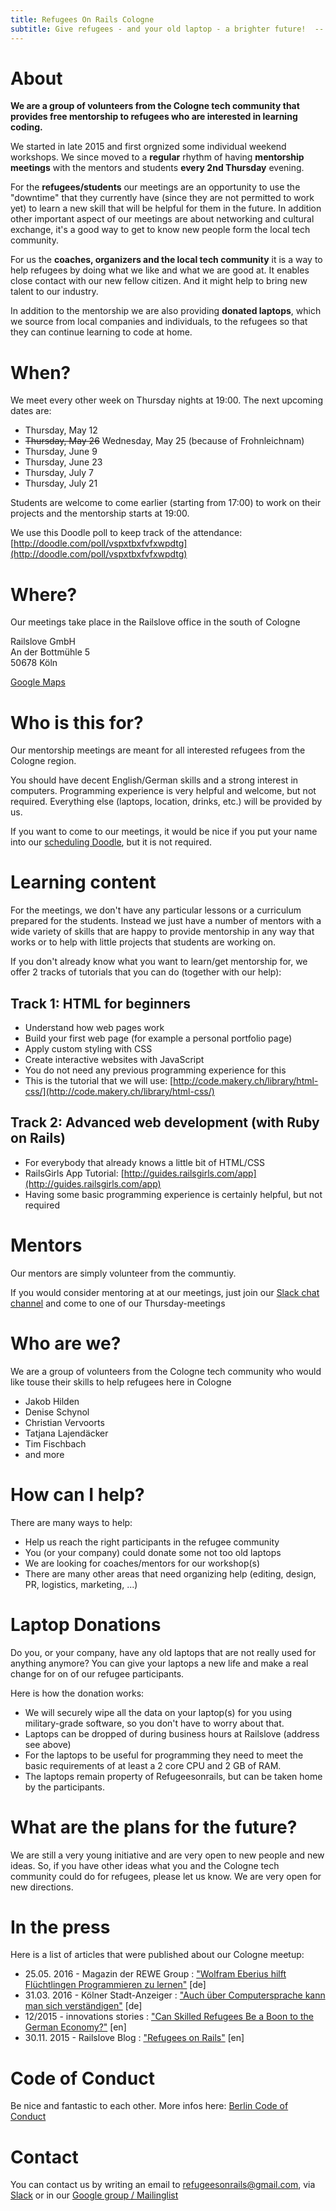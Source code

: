 ```yaml
---
title: Refugees On Rails Cologne
subtitle: Give refugees - and your old laptop - a brighter future!  -- here in Cologne
---
```


# About

**We are a group of volunteers from the Cologne tech community that provides free mentorship
to refugees who are interested in learning coding.**

We started in late 2015 and first orgnized some individual weekend workshops. We since moved to a **regular** rhythm of having **mentorship meetings** with the mentors and students **every 2nd Thursday** evening.

For the **refugees/students** our meetings are an opportunity to use the "downtime" that they currently have (since they are not permitted to work yet) to learn a new skill that will be helpful for them in the future.
In addition other important aspect of our meetings are about networking and cultural exchange, it's a good way to get to know new people form the local tech community.

For us the **coaches, organizers and the local tech community** it is a way to help refugees by doing what we like and what we are good at. It enables close contact with our new fellow citizen. And it might help to bring new talent to our industry.

In addition to the mentorship we are also providing **donated laptops**, which we source from local companies and individuals, to the refugees so that they can continue learning to code at home.

# When?

We meet every other week on Thursday nights at 19:00.  The next upcoming dates are:

* Thursday, May 12
* ~~Thursday, May 26~~ Wednesday, May 25 (because of Frohnleichnam)
* Thursday, June 9
* Thursday, June 23
* Thursday, July 7
* Thursday, July 21

Students are welcome to come earlier (starting from 17:00) to work on their projects and the mentorship starts at 19:00.

We use this Doodle poll to keep track of the attendance:  [http://doodle.com/poll/vspxtbxfvfxwpdtg](http://doodle.com/poll/vspxtbxfvfxwpdtg)

# Where?

Our meetings take place in the Railslove office in the south of Cologne

Railslove GmbH<br>
An der Bottmühle 5<br>
50678 Köln

[Google Maps](https://www.google.com/maps/place/Railslove+GmbH/@50.9222161,6.9606642,17z/)

# Who is this for?

Our mentorship meetings are meant for all interested refugees from the Cologne region.

You should have decent English/German skills and a strong interest in computers. Programming experience is very helpful and welcome, but not required.  Everything else (laptops,
location, drinks, etc.) will be provided by us.

If you want to come to our meetings, it would be nice if you put your name into our [scheduling Doodle](http://doodle.com/poll/vspxtbxfvfxwpdtg), but it is not required.

# Learning content

For the meetings, we don't have any particular lessons or a curriculum prepared for the students.  Instead we just have a number of mentors with a wide variety of skills that are happy to provide mentorship in any way that works or to help with little projects that students are working on.

If you don't already know what you want to learn/get mentorship for, we offer 2 tracks of tutorials that you can do (together with our help):

## Track 1: HTML for beginners

*   Understand how web pages work
*   Build your first web page (for example a personal portfolio page)
*   Apply custom styling with CSS
*   Create interactive websites with JavaScript
*   You do not need any previous programming experience for this
*   This is the tutorial that we will use: [http://code.makery.ch/library/html-css/](http://code.makery.ch/library/html-css/)

## Track 2: Advanced web development (with Ruby on Rails)

*   For everybody that already knows a little bit of HTML/CSS
*   RailsGirls App Tutorial: [http://guides.railsgirls.com/app](http://guides.railsgirls.com/app)
*   Having some basic programming experience is certainly helpful, but not required

# Mentors

Our mentors are simply volunteer from the communtiy.

If you would consider mentoring at at our meetings, just join our [Slack chat channel](https://colognerb.herokuapp.com/) and come to one of our Thursday-meetings

# Who are we?

We are a group of volunteers from the Cologne tech community who would like touse their skills to help refugees here in Cologne

*   Jakob Hilden
*   Denise Schynol
*   Christian Vervoorts
*   Tatjana Lajendäcker
*   Tim Fischbach
*   and more

# How can I help?

There are many ways to help:

*   Help us reach the right participants in the refugee community
*   You (or your company) could donate some not too old laptops
*   We are looking for coaches/mentors for our workshop(s)
*   There are many other areas that need organizing help (editing, design, PR, logistics, marketing, ...)

# Laptop Donations

Do you, or your company, have any old laptops that are not really used for
anything anymore? You can give your laptops a new life and make a real change
for on of our refugee participants.

Here is how the donation works:

*   We will securely wipe all the data on your laptop(s) for you using military-grade software, so you don't have to worry about that.
*   Laptops can be dropped of during business hours at Railslove (address see above)
*   For the laptops to be useful for programming they need to meet the basic requirements of at least a 2 core CPU and 2 GB of RAM.
*   The laptops remain property of Refugeesonrails, but can be taken home by the participants.

# What are the plans for the future?

We are still a very young initiative and are very open to new people and new ideas.  So, if you have other ideas what you and the Cologne tech community could do for refugees, please let us know. We are very open for new directions.


# In the press

Here is a list of articles that were published about our Cologne meetup:

* 25.05. 2016 - Magazin der REWE Group : ["Wolfram Eberius hilft Flüchtlingen Programmieren zu lernen"](http://one.rewe-group.com/magazin/magazin-artikel/item/Article/showMag/tt-04-fluechtlinge-engagements/) [de]
* 31.03. 2016 - Kölner Stadt-Anzeiger : ["Auch über Computersprache kann man sich verständigen"](http://cologne.refugeesonrails.org/images/ksta-refugees-artikel.jpeg) [de]
* 12/2015 - innovations stories : ["Can Skilled Refugees Be a Boon to the German Economy?"](http://innovationsstories.com/can-skilled-refugees-be-a-boon-to-the-german-economy/) [en]
* 30.11. 2015 - Railslove Blog : ["Refugees on Rails"](https://www.railslove.com/stories/refugees-on-rails) [en]


# Code of Conduct

Be nice and fantastic to each other. More infos here:
[Berlin Code of Conduct](http://berlincodeofconduct.org/)

# Contact

You can contact us by writing an email to
[refugeesonrails@gmail.com](mailto:refugeesonrails@gmail.com),
via [Slack](https://colognerb.herokuapp.com/) or in our
[Google group / Mailinglist](https://groups.google.com/forum/#!forum/refugee-code-school-cologne)
